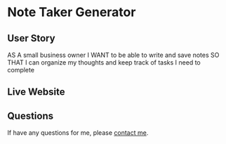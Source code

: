 # Note Taker Generator

## User Story
AS A small business owner
I WANT to be able to write and save notes
SO THAT I can organize my thoughts and keep track of tasks I need to complete

## Live Website


## Questions
If have any questions for me, please [contact me](mailto:frankie01marie@yahoo.com).
